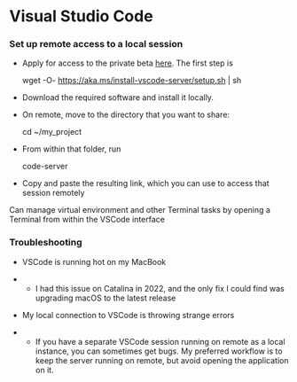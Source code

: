 # Visual Studio Code



### Set up remote access to a local session

+ Apply for access to the private beta [here](https://code.visualstudio.com/docs/remote/vscode-server). The first step is

	wget -O- https://aka.ms/install-vscode-server/setup.sh | sh

+ Download the required software and install it locally.

+ On remote, move to the directory that you want to share:

	cd ~/my_project

+ From within that folder, run

	code-server

+ Copy and paste the resulting link, which you can use to access that session remotely

Can manage virtual environment and other Terminal tasks by opening a Terminal from within the VSCode interface

### Troubleshooting

+ VSCode is running hot on my MacBook

+ + I had this issue on Catalina in 2022, and the only fix I could find was upgrading macOS to the latest release

+ My local connection to VSCode is throwing strange errors

+ + If you have a separate VSCode session running on remote as a local instance, you can sometimes get bugs. My preferred workflow is to keep the server running on remote, but avoid opening the application on it. 
